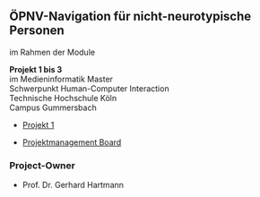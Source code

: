 ## ÖPNV-Navigation für nicht-neurotypische Personen

im Rahmen der Module

**Projekt 1 bis 3** \
im Medieninformatik Master \
Schwerpunkt Human-Computer Interaction \
Technische Hochschule Köln \
Campus Gummersbach

- [Projekt 1](https://github.com/neuro-inclusive-transit/vision-concept)

- [Projektmanagement Board](https://github.com/orgs/neuro-inclusive-transit/projects/1)

### Project-Owner

- Prof. Dr. Gerhard Hartmann
